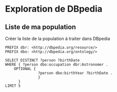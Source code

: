# Exploration de DBpedia
## Liste de ma population

Créer la liste de la population à traiter dans DBpedia

```sparql
PREFIX dbr: <http://dbpedia.org/resource/>
PREFIX dbo: <http://dbpedia.org/ontology/>

SELECT DISTINCT ?person ?birthDate
WHERE { ?person dbo:occupation dbr:Astronomer .
    OPTIONAL { 
               ?person dbo:birthYear ?birthDate .
               }
      }
LIMIT 5

```

```sparql

```
